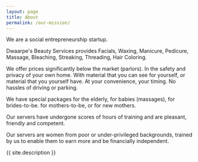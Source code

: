```yaml
---
layout: page
title: About 
permalink: /our-mission/
---
```


We are a social entrepreneurship startup.

Dwaarpe's Beauty Services provides Facials, Waxing, Manicure, Pedicure, Massage, Bleaching, Streaking, Threading, Hair Coloring.

We offer prices significantly below the market (parlors). In the safety and privacy of your own home. With material that you can see for yourself, or material that you yourself have. At your convenience, your timing. No hassles of driving or parking.

We have special packages for the elderly, for babies (massages), for brides-to-be. for mothers-to-be, or for new mothers.

Our servers have undergone scores of hours of training and are pleasant, friendly and competent.

Our servers are women from poor or under-privileged backgrounds, trained by us to enable them to earn more and be financially independent.

{{ site.description }}
